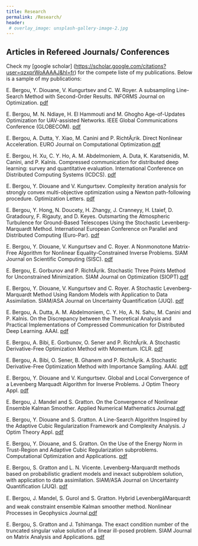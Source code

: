 ```yaml
---
title: Research
permalink: /Research/
header:
 # overlay_image: unsplash-gallery-image-2.jpg
---
```


##  Articles in Refereed Journals/ Conferences

Check my [google scholar] (https://scholar.google.com/citations?user=qzxprWoAAAAJ&hl=fr) for the compete liste of my publications. Below is a  sample of my publications:

E. Bergou, Y. Diouane, V. Kungurtsev and C. W. Royer. A subsampling Line-Search Method with Second-Order Results. INFORMS Journal on Optimization. [pdf](https://arxiv.org/pdf/1810.07211.pdf)

E. Bergou, M. N. Ndiaye, H. El Hammouti and M. Ghogho Age-of-Updates Optimization for UAV-assisted Networks. IEEE Global Communications Conference (GLOBECOM). [pdf](https://arxiv.org/abs/2209.05370)

E. Bergou, A. Dutta, Y. Xiao, M. Canini and P. RichtÃ¡rik. Direct Nonlinear Acceleration. EURO Journal on Computational Optimization.[pdf](https://arxiv.org/pdf/1905.11692.pdf)

E. Bergou, H. Xu, C. Y. Ho, A. M. Abdelmoniem, A. Duta, K. Karatsenidis, M. Canini, and P. Kalnis. Compressed communication for distributed deep learning: survey and quantitative evaluation. International Conference on Distributed Computing Systems (ICDCS). [pdf](https://repository.kaust.edu.sa/bitstream/handle/10754/662495/gradient-compression-survey.pdf?sequence=1&isAllowed=y)

E. Bergou, Y. Diouane and V. Kungurtsev. Complexity iteration analysis for strongly convex multi-objective optimization using a Newton path-following procedure. Optimization Letters. [pdf](https://link.springer.com/article/10.1007/s11590-020-01623-x)

E. Bergou, Y. Hong, N. Doucety, H. Zhangy, J. Cranneyy, H. Ltaief, D. Gratadoury, F. Rigauty, and D. Keyes.  Outsmarting the Atmospheric Turbulence for Ground-Based Telescopes Using the Stochastic Levenberg-Marquardt Method. International European Conference on Parallel and Distributed Computing (Euro-Par). [pdf](https://link.springer.com/chapter/10.1007%2F978-3-030-85665-6_35)

E. Bergou, Y. Diouane, V. Kungurtsev and C. Royer. A Nonmonotone Matrix-Free Algorithm for Nonlinear Equality-Constrained Inverse Problems. SIAM Journal on Scientific Computing (SISC). [pdf](https://arxiv.org/pdf/2006.16340.pdf)

E. Bergou, E. Gorbunov and P. RichtÃ¡rik. Stochastic Three Points Method for Unconstrained
Minimization. SIAM Journal on Optimization (SIOPT).[pdf](https://arxiv.org/pdf/1902.03591.pdf)

E. Bergou, Y. Diouane, V. Kungurtsev and C. Royer. A Stochastic Levenberg-Marquardt Method
Using Random Models with Application to Data Assimilation. SIAM/ASA Journal on Uncertainty Quantification (JUQ). [pdf](http://www.optimization-online.org/DB_FILE/2018/07/6700.pdf)

E. Bergou, A. Dutta, A. M. Abdelmoniem, C. Y. Ho, A. N. Sahu, M. Canini and P. Kalnis. 
On the Discrepancy between the Theoretical Analysis and Practical Implementations of Compressed Communication for Distributed Deep Learning. AAAI. [pdf](https://arxiv.org/pdf/1911.08250.pdf)

E. Bergou, A. Bibi, E. Gorbunov, O. Sener and P. RichtÃ¡rik. A Stochastic Derivative-Free Optimization Method with Momentum. ICLR. [pdf](https://arxiv.org/pdf/1905.13278.pdf)

E. Bergou, A. Bibi, O. Sener, B. Ghanem and P. RichtÃ¡rik. A Stochastic Derivative-Free Optimization Method with
Importance Sampling. AAAI. [pdf](https://arxiv.org/pdf/1902.01272.pdf)

E. Bergou, Y. Diouane and V. Kungurtsev. Global and Local Convergence of a Levenberg Marquadt
Algorithm for Inverse Problems. J Optim Theory Appl. [pdf](https://pdfs.semanticscholar.org/6048/ff93f92a865172dc621be1d318ba2c2ed244.pdf)

E. Bergou, J. Mandel and S. Gratton. On the Convergence of Nonlinear Ensemble Kalman Smoother.
Applied Numerical Mathematics Journal.[pdf](https://arxiv.org/pdf/1411.4608.pdf)

E. Bergou, Y. Diouane and S. Gratton. A Line-Search Algorithm Inspired by the Adaptive
Cubic Regularization Framework and Complexity Analysis. J Optim Theory Appl. [pdf](https://arxiv.org/pdf/1805.11588.pdf)

E. Bergou, Y. Diouane, and S. Gratton. On the Use of the Energy Norm in Trust-Region and
Adaptive Cubic Regularization subproblems. Computational Optimization and Applications. [pdf](https://oatao.univ-toulouse.fr/18728/1/Bergou_18728.pdf)

E. Bergou, S. Gratton and L. N. Vicente. Levenberg-Marquardt methods based on probabilistic
gradient models and inexact subproblem solution, with application to data assimilation.
SIAM/ASA Journal on Uncertainty Quantification (JUQ). [pdf](https://hal.archives-ouvertes.fr/hal-02147989/document)

E. Bergou, J. Mandel,  S. Gurol and S. Gratton. Hybrid LevenbergâMarquardt and weak constraint
ensemble Kalman smoother method. Nonlinear Processes in Geophysics Journal.[pdf](https://prodinra.inra.fr/ft?id={248E3992-FD68-4BFB-A5DE-0F3E17287115}&original=true) 

E. Bergou, S. Gratton and J. Tshimanga. The exact condition number of the truncated singular
value solution of a linear ill-posed problem. SIAM Journal on Matrix Analysis and Applications.
[pdf](https://oatao.univ-toulouse.fr/22597/1/bergou_22597.pdf)







